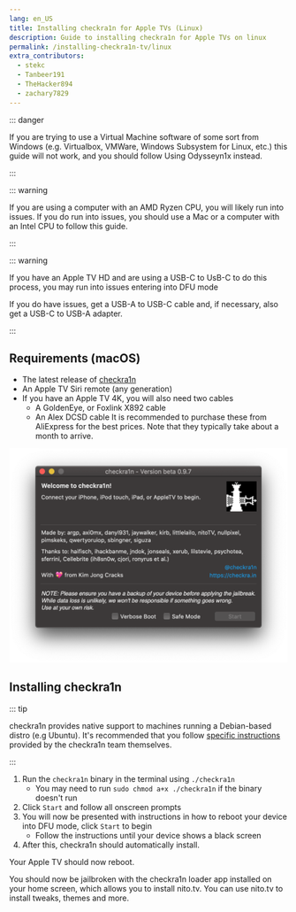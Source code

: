 ```yaml
---
lang: en_US
title: Installing checkra1n for Apple TVs (Linux)
description: Guide to installing checkra1n for Apple TVs on linux
permalink: /installing-checkra1n-tv/linux
extra_contributors:
  - stekc
  - Tanbeer191
  - TheHacker894
  - zachary7829
---
```


::: danger

If you are trying to use a Virtual Machine software of some sort from Windows (e.g. Virtualbox, VMWare, Windows Subsystem for Linux, etc.) this guide will not work, and you should follow <router-link to="/using-odysseyn1x">Using Odysseyn1x</router-link> instead.

:::

::: warning

If you are using a computer with an AMD Ryzen CPU, you will likely run into issues. If you do run into issues, you should use a Mac or a computer with an Intel CPU to follow this guide.

:::

::: warning

If you have an Apple TV HD and are using a USB-C to UsB-C to do this process, you may run into issues entering into DFU mode

If you do have issues, get a USB-A to USB-C cable and, if necessary, also get a USB-C to USB-A adapter.

:::

## Requirements (macOS)

- The latest release of [checkra1n](https://checkra.in)
- An Apple TV Siri remote (any generation)
- If you have an Apple TV 4K, you will also need two cables
  - A GoldenEye, or Foxlink X892 cable
  - An Alex DCSD cable
It is recommended to purchase these from AliExpress for the best prices. Note that they typically take about a month to arrive.

![A screenshot of the checkra1n application](/assets/images/checkra1n.png)

## Installing checkra1n

::: tip

checkra1n provides native support to machines running a Debian-based distro (e.g Ubuntu). It's
recommended that you follow [specific instructions](https://checkra.in/linux) provided by the
checkra1n team themselves.

:::

1. Run the `checkra1n` binary in the terminal using `./checkra1n`
    - You may need to run `sudo chmod a+x ./checkra1n` if the binary doesn't run
1. Click `Start` and follow all onscreen prompts
1. You will now be presented with instructions in how to reboot your device into <router-link to="/faq/#what-is-dfu-mode">DFU mode</router-link>, click `Start` to begin
    - Follow the instructions until your device shows a black screen
1. After this, checkra1n should automatically install.

Your Apple TV should now reboot.

You should now be jailbroken with the checkra1n loader app installed on your home screen, which allows you to install nito.tv. You can use nito.tv to install tweaks, themes and more.